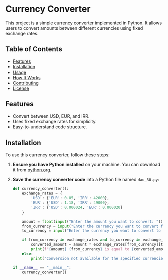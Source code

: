 # Currency Converter

This project is a simple currency converter implemented in Python. It allows users to convert amounts between different currencies using fixed exchange rates.

## Table of Contents

- [Features](#features)
- [Installation](#installation)
- [Usage](#usage)
- [How It Works](#how-it-works)
- [Contributing](#contributing)
- [License](#license)

## Features

- Convert between USD, EUR, and IRR.
- Uses fixed exchange rates for simplicity.
- Easy-to-understand code structure.

## Installation

To use this currency converter, follow these steps:

1. **Ensure you have Python installed** on your machine. You can download it from [python.org](https://www.python.org/downloads/).

2. **Save the currency converter code** into a Python file named `dau_30.py`:

   ```python
   def currency_converter():
       exchange_rates = {
           'USD': {'EUR': 0.85, 'IRR': 42000},
           'EUR': {'USD': 1.18, 'IRR': 49000},
           'IRR': {'USD': 0.000024, 'EUR': 0.000020}
       }

       amount = float(input("Enter the amount you want to convert: "))
       from_currency = input("Enter the currency you want to convert from (e.g., USD, EUR, IRR): ").upper()
       to_currency = input("Enter the currency you want to convert to (e.g., USD, EUR, IRR): ").upper()

       if from_currency in exchange_rates and to_currency in exchange_rates[from_currency]:
           converted_amount = amount * exchange_rates[from_currency][to_currency]
           print(f"{amount} {from_currency} is equal to {converted_amount:.2f} {to_currency}.")
       else:
           print("Conversion not available for the specified currencies.")

   if __name__ == "__main__":
       currency_converter()